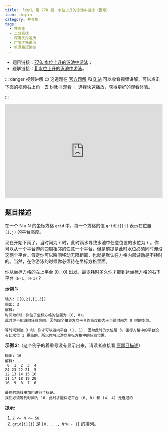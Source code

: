```yaml
---
title: 「力扣」第 778 题：水位上升的泳池中游泳（困难）
icon: shipin
category: 并查集
tags:
  - 并查集
  - 二分查找
  - 深度优先遍历
  - 广度优先遍历
  - 单源最短路径
---
```


- 题目链接：[778. 水位上升的泳池中游泳](https://leetcode-cn.com/problems/swim-in-rising-water/)；
- 题解链接：[🎦 水位上升的泳池中游泳](https://leetcode-cn.com/problems/swim-in-rising-water/solution/shui-wei-shang-sheng-de-yong-chi-zhong-y-862o/)。

::: danger 视频讲解
:tv: 这道题在 [官方题解](https://leetcode-cn.com/problems/swim-in-rising-water/solution/shui-wei-shang-sheng-de-yong-chi-zhong-y-862o/) 和 [B 站](https://www.bilibili.com/video/BV1kv4y1f7to) 可以收看视频讲解，可以点击下面的视频右上角「去 bilibili 观看」，选择快速播放，获得更好的观看体验。

:::

<div style="position: relative; padding: 30% 45%;">
<iframe style="position: absolute; width: 100%; height: 100%; left: 0; top: 0;" src="https://player.bilibili.com/player.html?aid=543883098&bvid=BV1kv4y1f7to&cid=291911006&page=1" frameborder="no" scrolling="no"></iframe>
</div>

## 题目描述

在一个 N x N 的坐标方格 `grid` 中，每一个方格的值 `grid[i][j]` 表示在位置 `(i,j)` 的平台高度。

现在开始下雨了。当时间为 `t` 时，此时雨水导致水池中任意位置的水位为 `t` 。你可以从一个平台游向四周相邻的任意一个平台，但是前提是此时水位必须同时淹没这两个平台。假定你可以瞬间移动无限距离，也就是默认在方格内部游动是不耗时的。当然，在你游泳的时候你必须待在坐标方格里面。

你从坐标方格的左上平台 (0，0) 出发。最少耗时多久你才能到达坐标方格的右下平台 `(N-1, N-1)`？

**示例 1:**

```
输入: [[0,2],[1,3]]
输出: 3
解释:
时间为0时，你位于坐标方格的位置为 (0, 0)。
此时你不能游向任意方向，因为四个相邻方向平台的高度都大于当前时间为 0 时的水位。

等时间到达 3 时，你才可以游向平台 (1, 1). 因为此时的水位是 3，坐标方格中的平台没有比水位 3 更高的，所以你可以游向坐标方格中的任意位置。
```

**示例 2:**（这个例子的着重号没有显示出来，请读者直接看 [原题目描述](https://leetcode-cn.com/problems/swim-in-rising-water/)）

```
输出: 16
解释:
 0  1  2  3  4
24 23 22 21  5
12 13 14 15 16
11 17 18 19 20
10  9  8  7  6

最终的路线用加粗进行了标记。
我们必须等到时间为 16，此时才能保证平台 (0, 0) 和 (4, 4) 是连通的
```

**提示:**

1. `2 <= N <= 50`.
2. `grid[i][j]` 是 `[0, ..., N*N - 1]` 的排列。
